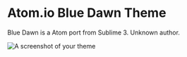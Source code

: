 # Atom.io Blue Dawn Theme

Blue Dawn is a Atom port from Sublime 3. Unknown author. 

![A screenshot of your theme](http://i.imgur.com/Ij6v47h.png)
